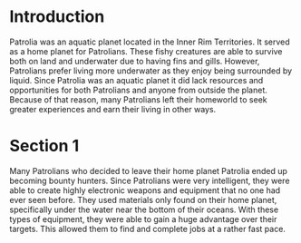 # Introduction

Patrolia was an aquatic planet located in the Inner Rim Territories.
It served as a home planet for Patrolians.
These fishy creatures are able to survive both on land and underwater due to having fins and gills.
However, Patrolians prefer living more underwater as they enjoy being surrounded by liquid.
Since Patrolia was an aquatic planet it did lack resources and opportunities for both Patrolians and anyone from outside the planet.
Because of that reason, many Patrolians left their homeworld to seek greater experiences and earn their living in other ways.

# Section 1

Many Patrolians who decided to leave their home planet Patrolia ended up becoming bounty hunters.
Since Patrolians were very intelligent, they were able to create highly electronic weapons and equipment that no one had ever seen before.
They used materials only found on their home planet, specifically under the water near the bottom of their oceans.
With these types of equipment, they were able to gain a huge advantage over their targets.
This allowed them to find and complete jobs at a rather fast pace.

